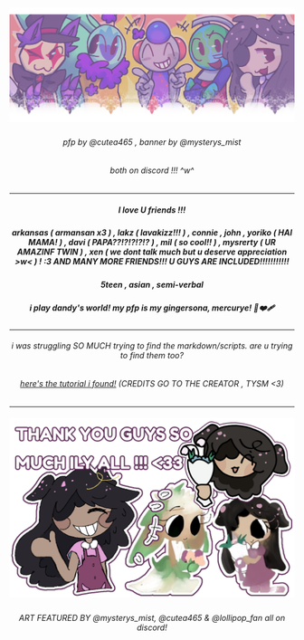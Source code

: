 ##### <p align="center">![image](https://github.com/infectious-bites/infectious-bites/blob/51fae22d303dd9d38a27142b9514fee3638e9797/Untitled5_20251020175824.png)</p>
  
###### <p align="center">pfp by @cutea465 , banner by @mysterys_mist</p>

###### <p align="center">both on discord !!! ^w^</p>

***

##### <p align="center">I love U friends !!!</p>

##### <p align="center">arkansas ( armansan x3 ) , lakz ( lavakizz!!! ) , connie , john , yoriko ( HAI MAMA! ) , davi ( PAPA??!?!?!?!? ) , mil ( so cool!! ) , mysrerty ( UR AMAZINF TWIN ) , xen ( we dont talk much but u deserve appreciation >w< ) ! :3 AND MANY MORE FRIENDS!!! U   GUYS ARE INCLUDED!!!!!!!!!!!</p>

##### <p align="center">5teen , asian , semi-verbal</p>

##### <p align="center">i play dandy's world! my pfp is my gingersona, mercurye! 🍪❤️‍🩹</p>

***

###### <p align="center">i was struggling SO MUCH trying to find the markdown/scripts. are u trying to find them too?</p>

###### <p align="center">[here's the tutorial i found!](https://gist.github.com/nikhilnayyar002/7a35e653d3d590e317c829243e73b110#h5) (CREDITS GO TO THE CREATOR , TYSM <3)

***

##### <p align="center">![image](https://github.com/infectious-bites/infectious-bites/blob/06d385c10ffc3f563f708f1924692d51a69217e9/FANART.png)</p>

###### <p align="center">ART FEATURED BY @mysterys_mist, @cutea465 & @lollipop_fan *all on discord!*</p>
